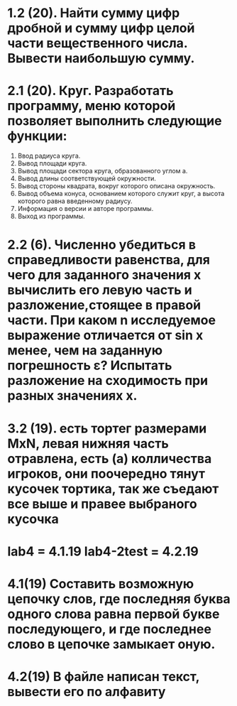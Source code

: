 # 1.2 (20). Найти сумму цифр дробной и сумму цифр целой части вещественного числа. Вывести наибольшую сумму.
# 2.1 (20). Круг. Разработать программу, меню которой позволяет выполнить следующие функции:
1. Ввод радиуса круга.
2. Вывод площади круга.
3. Вывод площади сектора круга, образованного углом a.
4. Вывод длины соответствующей окружности.
5. Вывод стороны квадрата, вокруг которого описана окружность.
6. Вывод объема конуса, основанием которого служит круг, а высота которого равна введенному радиусу.
7. Информация о версии и авторе программы.
8. Выход из программы.
# 2.2 (6). Численно убедиться в справедливости равенства, для чего для заданного значения х вычислить его левую часть и разложение,стоящее в правой части. При каком n исследуемое выражение отличается от sin x менее, чем на заданную погрешность ε? Испытать разложение на сходимость при разных значениях х.
# 3.2 (19). есть тортег размерами MхN, левая нижняя часть отравлена, есть (а) колличества игроков, они поочередно тянут кусочек тортика, так же съедают все выше и правее выбраного кусочка
# lab4 = 4.1.19 lab4-2test = 4.2.19 
# 4.1(19) Составить возможную цепочку слов, где последняя буква одного слова равна первой букве последующего, и где последнее слово в цепочке замыкает оную.
# 4.2(19) В файле написан текст, вывести его по алфавиту 


